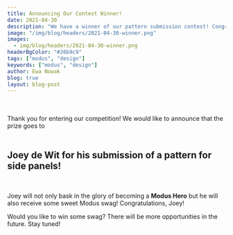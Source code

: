 ```yaml
---
title: Announcing Our Contest Winner!
date: 2021-04-30
description: "We have a winner of our pattern submission contest! Congratulations!"
image: "/img/blog/headers/2021-04-30-winner.png"
images:
  - img/blog/headers/2021-04-30-winner.png
headerBgColor: "#26b9c9"
tags: ["modus", "design"]
keywords: ["modus", "design"]
author: Ewa Nowak
blog: true
layout: blog-post
---
```


<br><br>
Thank you for entering our competition! We would like to announce that the prize goes to
<br><br>

## **Joey de Wit** for his submission of a pattern for side panels!

<br>

Joey will not only bask in the glory of becoming a **Modus Hero** but he will also receive some sweet Modus swag! Congratulations, Joey!

Would you like to win some swag? There will be more opportunities in the future. Stay tuned!
